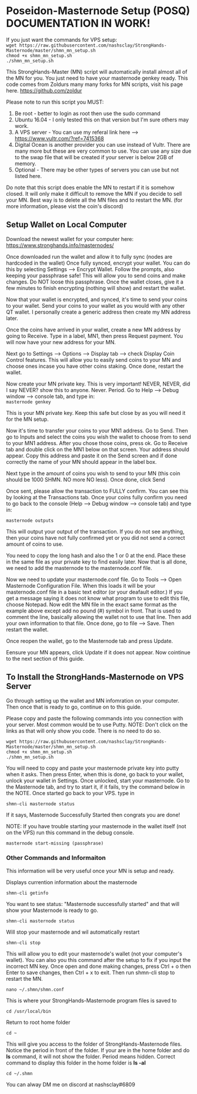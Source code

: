 # Poseidon-Masternode Setup (POSQ) **DOCUMENTATION IN WORK!**

If you just want the commands for VPS setup:  
`wget https://raw.githubusercontent.com/nashsclay/StrongHands-Masternode/master/shmn_mn_setup.sh`  
`chmod +x shmn_mn_setup.sh`  
`./shmn_mn_setup.sh`  

This StrongHands-Master (MN) script will automatically install almost all of the MN for you. You just need to have your masternode genkey ready. This code comes from Zoldurs many many forks for MN scripts, visit his page here. https://github.com/zoldur  

Please note to run this script you MUST:  

1) Be root - better to login as root then use the sudo command  
2) Ubuntu 16.04 - I only tested this on that version but I'm sure others may work.  
3) A VPS server - You can use my referal link here --> https://www.vultr.com/?ref=7415368  
4) Digital Ocean is another provider you can use instead of Vultr. There are many more but these are very common to use. You can use any size due to the swap file that will be created if your server is below 2GB of memory.  
5) Optional - There may be other types of servers you can use but not listed here.  

Do note that this script does enable the MN to restart if it is somehow closed. It will only make it difficult to remove the MN if you decide to sell your MN. Best way is to delete all the MN files and to restart the MN. (for more information, please vist the coin's discord)  

## Setup Wallet on Local Computer

Download the newest wallet for your computer here: https://www.stronghands.info/masternodes/

Once downloaded run the wallet and allow it to fully sync (nodes are hardcoded in the wallet)
Once fully synced, encrypt your wallet. You can do this by selecting Settings --> Encrypt Wallet. Follow the prompts, also keeping your passphrase safe! This will allow you to send coins and make changes. Do NOT loose this passphrase. Once the wallet closes, give it a few minutes to finish encrypting (nothing will show) and restart the wallet.

Now that your wallet is encrypted, and synced, it's time to send your coins to your wallet. Send your coins to your wallet as you would with any other QT wallet. I personally create a generic address then create my MN address later.

Once the coins have arrived in your wallet, create a new MN address by going to Receive. Type in a label, MN1, then press Request payment. You will now have your new address for your MN.

Next go to Settings --> Options --> Display tab --> check Display Coin Control features. This will allow you to easily send coins to your MN and choose ones incase you have other coins staking. Once done, restart the wallet.

Now create your MN private key. This is very important! NEVER, NEVER, did I say NEVER? show this to anyone. Never. Period. Go to Help --> Debug window --> console tab, and type in:  
`masternode genkey`

This is your MN private key. Keep this safe but close by as you will need it for the MN setup.

Now it's time to transfer your coins to your MN1 address. Go to Send. Then go to Inputs and select the coins you wish the wallet to choose from to send to your MN1 address. After you chose those coins, press ok. Go to Receive tab and double click on the MN1 below on that screen. Your address should appear. Copy this address and paste it on the Send screen and if done correctly the name of your MN should appear in the label box.

Next type in the amount of coins you wish to send to your MN (this coin should be 1000 SHMN. NO more NO less). Once done, click Send

Once sent, please allow the transaction to FULLY confirm. You can see this by looking at the Transactions tab. Once your coins fully confirm you need to go back to the console (Help --> Debug window --> console tab) and type in:

`masternode outputs`

This will output your output of the transaction. If you do not see anything, then your coins have not fully confirmed yet or you did not send a correct amount of coins to use.

You need to copy the long hash and also the 1 or 0 at the end. Place these in the same file as your private key to find easily later. Now that is all done, we need to add the masternode to the masternode.conf file.

Now we need to update your masternode.conf file. Go to Tools --> Open Masternode Configuration File. When this loads it will be your masternode.conf file in a basic text editor (or your deafault editor.) If you get a message saying it does not know what program to use to edit this file, choose Notepad. Now edit the MN file in the exact same format as the example above except add no pound (#) symbol in front. That is used to comment the line, basically allowing the wallet not to use that line. Then add your own information to that file. Once done, go to file --> Save. Then restart the wallet.

Once reopen the wallet, go to the Masternode tab and press Update.

Eensure your MN appears, click Update if it does not appear. Now cointinue to the next section of this guide.

## To Install the StrongHands-Masternode on VPS Server

Go through setting up the wallet and MN infomration on your computer. Then once that is ready to go, continue on to this guide. 

Please copy and paste the following commands into you connection with your server. Most common would be to use Putty.
NOTE: Don't click on the links as that will only show you code. There is no need to do so.

`wget https://raw.githubusercontent.com/nashsclay/StrongHands-Masternode/master/shmn_mn_setup.sh`  
`chmod +x shmn_mn_setup.sh`  
`./shmn_mn_setup.sh`    

You will need to copy and paste your masternode private key into putty when it asks. Then press Enter, when this is done, go back to your wallet, unlock your wallet in Settings. Once unlocked, start your masternode. Go to the Masternode tab, and try to start it, if it fails, try the command below in the NOTE. Once started go back to your VPS. type in

`shmn-cli masternode status`

If it says, Masternode Successfully Started then congrats you are done!

NOTE: If you have trouble starting your masternode in the wallet itself (not on the VPS) run this command in the debug console.

`masternode start-missing (passphrase)`


### Other Commands and Informaiton
This information will be very useful once your MN is setup and ready.

Displays currention information about the masternode

`shmn-cli getinfo`


You want to see status: "Masternode successfully started" and that will show your Masternode is ready to go.

`shmn-cli masternode status`


Will stop your masternode and wil automatically restart

`shmn-cli stop`


This will allow you to edit your masternode's wallet (not your computer's wallet). You can also you this command after the setup to fix if you input the incorrect MN key. Once open and done making changes, press Ctrl + o then Enter to save changes, then Ctrl + x to exit. Then run shmn-cli stop to restart the MN.

`nano ~/.shmn/shmn.conf`


This is where your StrongHands-Masternode program files is saved to

`cd /usr/local/bin`


Return to root home folder

`cd ~`


This will give you access to the folder of StrongHands-Masternode files. Notice the period in front of the folder. If your are in the home folder and do **ls** command, it will not show the folder. Period means hidden. Correct command to display this folder in the home folder is **ls -al**

`cd ~/.shmn`


You can alway DM me on discord at nashsclay#6809
